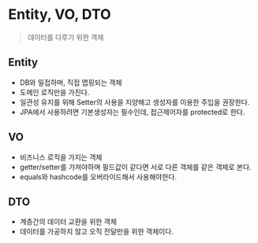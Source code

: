 # Entity, VO, DTO
> 데이터를 다루기 위한 객체
## Entity
* DB와 밀접하며, 직접 맵핑되는 객체
* 도메인 로직만을 가진다.
* 일관성 유지를 위해 Setter의 사용을 지양해고 생성자를 이용한 주입을 권장한다.
* JPA에서 사용하려면 기본생성자는 필수인데, 접근제어자를 protected로 한다.
## VO
* 비즈니스 로직을 가지는 객체
* getter/setter를 가져야하며 필드값이 같다면 서로 다른 객체를 같은 객체로 본다.
* equals와 hashcode를 오버라이드해서 사용해야한다.
## DTO
* 계층간의 데이터 교환을 위한 객체
* 데이터를 가공하지 않고 오직 전달만을 위한 객체이다.
